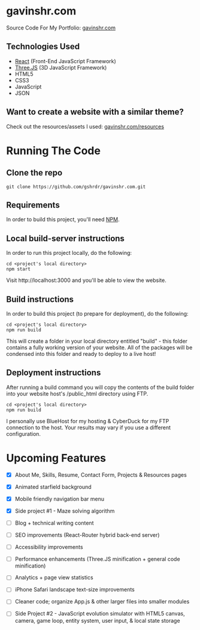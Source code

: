# gavinshr.com
Source Code For My Portfolio: [gavinshr.com](https://gavinshr.com)  

## Technologies Used
- [React](https://reactjs.org) (Front-End JavaScript Framework)
- [Three.JS](https://github.com/mrdoob/three.js/) (3D JavaScript Framework)
- HTML5
- CSS3
- JavaScript
- JSON

## Want to create a website with a similar theme?
Check out the resources/assets I used: [gavinshr.com/resources](https://gavinshr.com/resources)

# Running The Code

## Clone the repo
`git clone https://github.com/gshrdr/gavinshr.com.git`

## Requirements
In order to build this project, you'll need [NPM](https://www.npmjs.com).

## Local build-server instructions
In order to run this project locally, do the following:

```
cd <project's local directory>
npm start
```

Visit http://localhost:3000 and you'll be able to view the website.

## Build instructions
In order to build this project (to prepare for deployment), do the following:

```
cd <project's local directory>
npm run build
```

This will create a folder in your local directory entitled "build" - this folder contains a fully working version of your website.
All of the packages will be condensed into this folder and ready to deploy to a live host!

## Deployment instructions
After running a build command you will copy the contents of the build folder into your website host's /public_html directory using FTP.

```
cd <project's local directory>
npm run build
```

I personally use BlueHost for my hosting & CyberDuck for my FTP connection to the host. Your results may vary if you use a different configuration.

# Upcoming Features

- [x] About Me, Skills, Resume, Contact Form, Projects & Resources pages
- [x] Animated starfield background
- [x] Mobile friendly navigation bar menu
- [x] Side project #1 - Maze solving algorithm    
- [ ] Blog + technical writing content 
- [ ] SEO improvements (React-Router hybrid back-end server)
- [ ] Accessibility improvements
- [ ] Performance enhancements (Three.JS minification + general code minification)
- [ ] Analytics + page view statistics
- [ ] iPhone Safari landscape text-size improvements
- [ ] Cleaner code; organize App.js & other larger files into smaller modules
- [ ] Side Project #2 - JavaScript evolution simulator with HTML5 canvas, camera, game loop, entity system, user input, & local state storage


